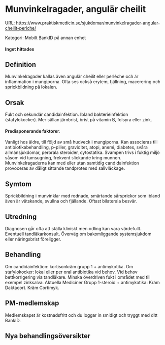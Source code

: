 # Munvinkelragader, angulär cheilit

URL: https://www.praktiskmedicin.se/sjukdomar/munvinkelragader-angular-cheilit-perlche/



Kategori: Mobilt BankID på annan enhet

#### Inget hittades

## Definition

Munvinkelragader kallas även angulär cheilit eller perlèche och är inflammation i mungiporna. Ofta ses också erytem, fjällning, macerering och sprickbildning på lokalen.

## Orsak

Fukt och sekundär candidainfektion. Ibland bakterieinfektion (stafylokocker). Mer sällan järnbrist, brist på vitamin B, folsyra eller zink.

#### Predisponerande faktorer:

Vanligt hos äldre, till följd av små hudveck i mungiporna. Kan associeras till antibiotikabehandling, p-piller, graviditet, atopi, anemi, diabetes, svåra allmänsjukdomar, perorala steroider, cytostatika. Svampen trivs i fuktig miljö såsom vid tumsugning, frekvent slickande kring munnen. Munvinkelragaderna kan med eller utan samtidig candidainfektion provoceras av dåligt sittande tandprotes med salivläckage.

## Symtom

Sprickbildning i munvinklar med rodnade, smärtande sårsprickor som ibland även är vätskande, svullna och fjällande. Oftast bilaterala besvär.

## Utredning

Diagnosen går ofta att ställa kliniskt men odling kan vara värdefullt. Eventuell tandläkarkonsult. Överväg om bakomliggande systemsjukdom eller näringsbrist föreligger.

## Behandling

Om candidainfektion: kortisonkräm grupp 1 + antimykotika. Om stafylokocker: lokal eller per oral antibiotika vid behov. Vid behov bettkorrigering via tandläkare. Minska överdriven fukt i området med till exempel zinksalva.
Aktuella Mediciner
Grupp 1-steroid + antimykotika: Kräm Daktacort. Kräm Cortimyk.

## PM-medlemskap

Medlemskapet är kostnadsfritt och du loggar in smidigt och tryggt med ditt BankID.

## Nya behandlingsöversikter

